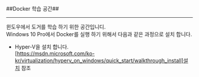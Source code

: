 ##Docker 학습 공간##
- - -
윈도우에서 도거를 학습 하기 위한 공간입니디.</br>
Windows 10 Pro에서 Docker를 실행 하기 위해서 다음과 같은 과정으로 설치 합니다.
* Hyper-V을 설치 합니다.</br>
   [https://msdn.microsoft.com/ko-kr/virtualization/hyperv_on_windows/quick_start/walkthrough_install]설치 참조
